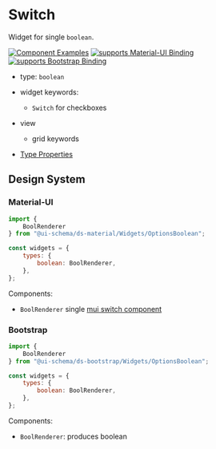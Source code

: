# Switch

Widget for single `boolean`.

[![Component Examples](https://img.shields.io/badge/Examples-green?labelColor=1d3d39&color=1a6754&logoColor=ffffff&style=flat-square&logo=plex)](#demo-ui-generator) [![supports Material-UI Binding](https://img.shields.io/badge/Material-green?labelColor=1a237e&color=0d47a1&logoColor=ffffff&style=flat-square&logo=material-ui)](#material-ui) [![supports Bootstrap Binding](https://img.shields.io/badge/Bootstrap-green?labelColor=3C2B57&color=563D7C&logoColor=ffffff&style=flat-square&logo=bootstrap)](#bootstrap)

- type: `boolean`
- widget keywords:
    - `Switch` for checkboxes
- view
    - grid keywords

- [Type Properties](/docs/schema#type-boolean)

## Design System

### Material-UI

```js
import {
    BoolRenderer
} from "@ui-schema/ds-material/Widgets/OptionsBoolean";

const widgets = {
    types: {
        boolean: BoolRenderer,
    },
};
```

Components:

- `BoolRenderer` single [mui switch component](https://material-ui.com/components/switches#switches-with-formcontrollabel)

### Bootstrap

```js
import {
    BoolRenderer
} from "@ui-schema/ds-bootstrap/Widgets/OptionsBoolean";

const widgets = {
    types: {
        boolean: BoolRenderer,
    },
};
```

Components:

- `BoolRenderer`: produces boolean
